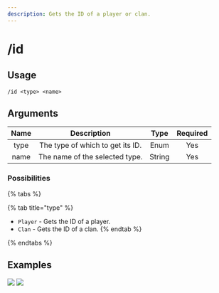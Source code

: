 ```yaml
---
description: Gets the ID of a player or clan.
---
```


# /id

## Usage

```
/id <type> <name>
```

## Arguments

| Name | Description                      | Type   | Required |
| :--: | :------------------------------: | :----: | :------: |
| type | The type of which to get its ID. | Enum   | Yes      |
| name | The name of the selected type.   | String | Yes      |

### Possibilities

{% tabs %}

{% tab title="type" %}
- `Player` - Gets the ID of a player.
- `Clan` - Gets the ID of a clan.
{% endtab %}

{% endtabs %}

## Examples

![](https://forkman.vercel.app/_media/examples/id-0.png)
![](https://forkman.vercel.app/_media/examples/id-1.png)